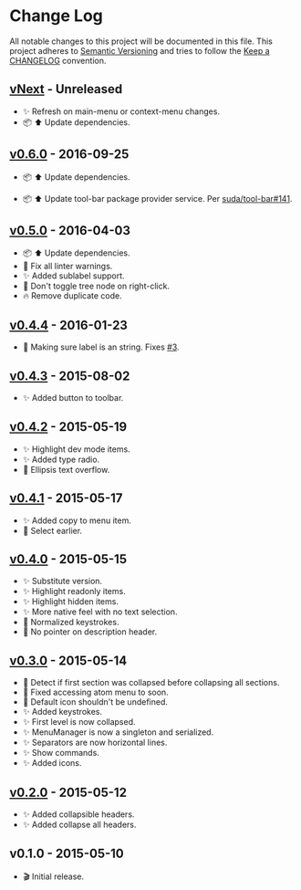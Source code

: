 # Change Log

All notable changes to this project will be documented in this file.
This project adheres to [Semantic Versioning](http://semver.org/) and
tries to follow the [Keep a CHANGELOG](http://keepachangelog.com) convention.

## [vNext](https://github.com/jerone/menu-manager/compare/v0.6.0...master) - Unreleased

*   :sparkles: Refresh on main-menu or context-menu changes.
*   :package: :arrow_up: Update dependencies.

## [v0.6.0](https://github.com/jerone/menu-manager/compare/v0.5.0...v0.6.0) - 2016-09-25

*   :package: :arrow_up: Update dependencies.

*   :package: :arrow_up: Update tool-bar package provider service.
Per [suda/tool-bar#141][].

## [v0.5.0](https://github.com/jerone/menu-manager/compare/v0.4.4...v0.5.0) - 2016-04-03

*   :package: :arrow_up: Update dependencies.
*   :shirt: Fix all linter warnings.
*   :sparkles: Added sublabel support.
*   :bug: Don't toggle tree node on right-click.
*   :fire: Remove duplicate code.

## [v0.4.4](https://github.com/jerone/menu-manager/compare/v0.4.3...v0.4.4) - 2016-01-23

*   :bug: Making sure label is an string. Fixes [#3][].

## [v0.4.3](https://github.com/jerone/menu-manager/compare/v0.4.2...v0.4.3) - 2015-08-02

*   :sparkles: Added button to toolbar.

## [v0.4.2](https://github.com/jerone/menu-manager/compare/v0.4.1...v0.4.2) - 2015-05-19

*   :sparkles: Highlight dev mode items.
*   :sparkles: Added type radio.
*   :art: Ellipsis text overflow.

## [v0.4.1](https://github.com/jerone/menu-manager/compare/v0.4.0...v0.4.1) - 2015-05-17

*   :sparkles: Added copy to menu item.
*   :bug: Select earlier.

## [v0.4.0](https://github.com/jerone/menu-manager/compare/v0.3.0...v0.4.0) - 2015-05-15

*   :sparkles: Substitute version.
*   :sparkles: Highlight readonly items.
*   :sparkles: Highlight hidden items.
*   :sparkles: More native feel with no text selection.
*   :art: Normalized keystrokes.
*   :art: No pointer on description header.

## [v0.3.0](https://github.com/jerone/menu-manager/compare/v0.2.0...v0.3.0) - 2015-05-14

*   :bug: Detect if first section was collapsed before collapsing all sections.
*   :bug: Fixed accessing atom menu to soon.
*   :bug: Default icon shouldn't be undefined.
*   :sparkles: Added keystrokes.
*   :sparkles: First level is now collapsed.
*   :sparkles: MenuManager is now a singleton and serialized.
*   :sparkles: Separators are now horizontal lines.
*   :sparkles: Show commands.
*   :sparkles: Added icons.

## [v0.2.0](https://github.com/jerone/menu-manager/compare/v0.1.0...v0.2.0) - 2015-05-12

*   :sparkles: Added collapsible headers.
*   :sparkles: Added collapse all headers.

## v0.1.0 - 2015-05-10

*   :clapper: Initial release.

[suda/tool-bar#141]: https://github.com/jerone/menu-manager/issues/141
[#3]: https://github.com/jerone/menu-manager/issues/3
